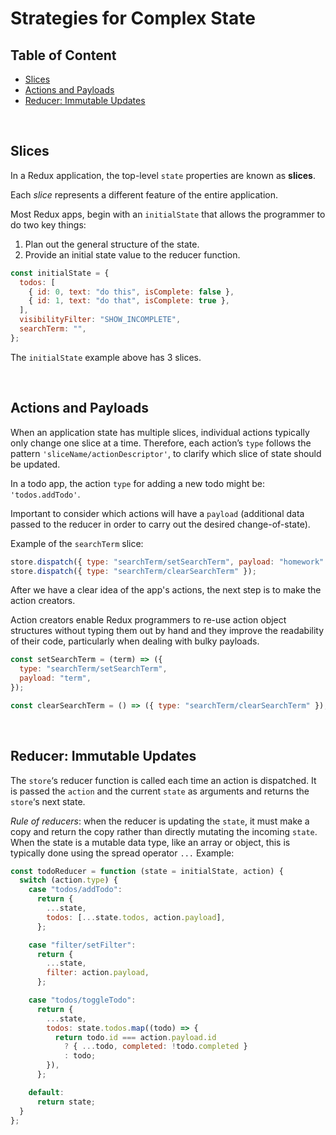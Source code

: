 # Strategies for Complex State

## Table of Content

- [Slices](#slices)
- [Actions and Payloads](#actions-and-payloads)
- [Reducer: Immutable Updates](#reducer-immutable-updates)

<br>

## Slices

In a Redux application, the top-level `state` properties are known as **slices**.

Each _slice_ represents a different feature of the entire application.

Most Redux apps, begin with an `initialState` that allows the programmer to do two key things:

1. Plan out the general structure of the state.
2. Provide an initial state value to the reducer function.

```js
const initialState = {
  todos: [
    { id: 0, text: "do this", isComplete: false },
    { id: 1, text: "do that", isComplete: true },
  ],
  visibilityFilter: "SHOW_INCOMPLETE",
  searchTerm: "",
};
```

The `initialState` example above has 3 slices.

<br>

## Actions and Payloads

When an application state has multiple slices, individual actions typically only change one slice at a time. Therefore, each action’s `type` follows the pattern `'sliceName/actionDescriptor'`, to clarify which slice of state should be updated.

In a todo app, the action `type` for adding a new todo might be: `'todos.addTodo'`.

Important to consider which actions will have a `payload` (additional data passed to the reducer in order to carry out the desired change-of-state).

Example of the `searchTerm` slice:

```js
store.dispatch({ type: "searchTerm/setSearchTerm", payload: "homework" });
store.dispatch({ type: "searchTerm/clearSearchTerm" });
```

After we have a clear idea of the app's actions, the next step is to make the action creators.

Action creators enable Redux programmers to re-use action object structures without typing them out by hand and they improve the readability of their code, particularly when dealing with bulky payloads.

```js
const setSearchTerm = (term) => ({
  type: "searchTerm/setSearchTerm",
  payload: "term",
});

const clearSearchTerm = () => ({ type: "searchTerm/clearSearchTerm" });
```

<br>

## Reducer: Immutable Updates

The `store`‘s reducer function is called each time an action is dispatched. It is passed the `action` and the current `state` as arguments and returns the `store`‘s next state.

_Rule of reducers_: when the reducer is updating the `state`, it must make a copy and return the copy rather than directly mutating the incoming `state`. When the state is a mutable data type, like an array or object, this is typically done using the spread operator `...` Example:

```js
const todoReducer = function (state = initialState, action) {
  switch (action.type) {
    case "todos/addTodo":
      return {
        ...state,
        todos: [...state.todos, action.payload],
      };

    case "filter/setFilter":
      return {
        ...state,
        filter: action.payload,
      };

    case "todos/toggleTodo":
      return {
        ...state,
        todos: state.todos.map((todo) => {
          return todo.id === action.payload.id
            ? { ...todo, completed: !todo.completed }
            : todo;
        }),
      };

    default:
      return state;
  }
};
```
